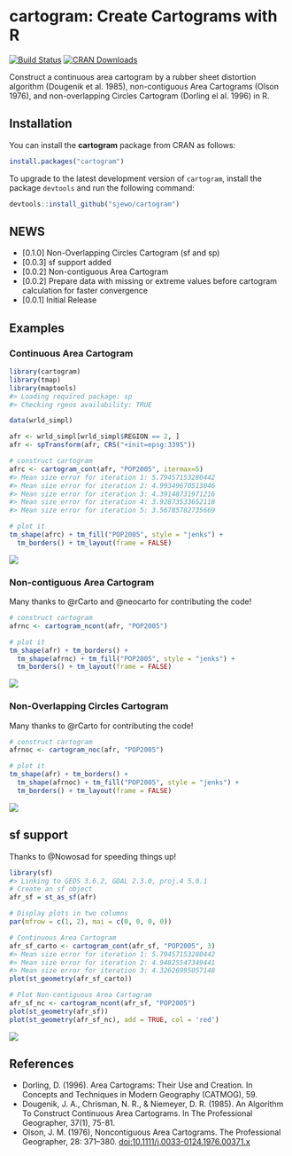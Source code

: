cartogram: Create Cartograms with R
================

[![Build
Status](https://travis-ci.org/sjewo/cartogram.svg?branch=master)](https://travis-ci.org/sjewo/cartogram)
[![CRAN
Downloads](http://cranlogs.r-pkg.org/badges/cartogram)](https://cran.r-project.org/package=cartogram)

Construct a continuous area cartogram by a rubber sheet distortion
algorithm (Dougenik et al. 1985), non-contiguous Area Cartograms (Olson
1976), and non-overlapping Circles Cartogram (Dorling el al. 1996) in R.

## Installation

You can install the **cartogram** package from CRAN as follows:

``` r
install.packages("cartogram")
```

To upgrade to the latest development version of `cartogram`, install the
package `devtools` and run the following command:

``` r
devtools::install_github("sjewo/cartogram")
```

## NEWS

  - \[0.1.0\] Non-Overlapping Circles Cartogram (sf and sp)
  - \[0.0.3\] sf support added
  - \[0.0.2\] Non-contiguous Area Cartogram
  - \[0.0.2\] Prepare data with missing or extreme values before
    cartogram calculation for faster convergence
  - \[0.0.1\] Initial Release

## Examples

### Continuous Area Cartogram

``` r
library(cartogram)
library(tmap)
library(maptools)
#> Loading required package: sp
#> Checking rgeos availability: TRUE

data(wrld_simpl)

afr <- wrld_simpl[wrld_simpl$REGION == 2, ]
afr <- spTransform(afr, CRS("+init=epsg:3395"))

# construct cartogram
afrc <- cartogram_cont(afr, "POP2005", itermax=5)
#> Mean size error for iteration 1: 5.79457153280442
#> Mean size error for iteration 2: 4.99349670513046
#> Mean size error for iteration 3: 4.39148731971216
#> Mean size error for iteration 4: 3.92873533652118
#> Mean size error for iteration 5: 3.56785782735669

# plot it
tm_shape(afrc) + tm_fill("POP2005", style = "jenks") +
  tm_borders() + tm_layout(frame = FALSE)
```

![](man/figures/README-carto-1.png)<!-- -->

### Non-contiguous Area Cartogram

Many thanks to @rCarto and @neocarto for contributing the code\!

``` r
# construct cartogram
afrnc <- cartogram_ncont(afr, "POP2005")

# plot it
tm_shape(afr) + tm_borders() +
  tm_shape(afrnc) + tm_fill("POP2005", style = "jenks") +
  tm_borders() + tm_layout(frame = FALSE)
```

![](man/figures/README-nc-1.png)<!-- -->

### Non-Overlapping Circles Cartogram

Many thanks to @rCarto for contributing the code\!

``` r
# construct cartogram
afrnoc <- cartogram_noc(afr, "POP2005")

# plot it
tm_shape(afr) + tm_borders() +
  tm_shape(afrnoc) + tm_fill("POP2005", style = "jenks") +
  tm_borders() + tm_layout(frame = FALSE)
```

![](man/figures/README-noc-1.png)<!-- -->

## sf support

Thanks to @Nowosad for speeding things up\!

``` r
library(sf)
#> Linking to GEOS 3.6.2, GDAL 2.3.0, proj.4 5.0.1
# Create an sf object
afr_sf = st_as_sf(afr)

# Display plots in two columns
par(mfrow = c(1, 2), mai = c(0, 0, 0, 0))

# Continuous Area Cartogram
afr_sf_carto <- cartogram_cont(afr_sf, "POP2005", 3)
#> Mean size error for iteration 1: 5.79457153280442
#> Mean size error for iteration 2: 4.94825547349441
#> Mean size error for iteration 3: 4.32626995057148
plot(st_geometry(afr_sf_carto))

# Plot Non-contiguous Area Cartogram
afr_sf_nc <- cartogram_ncont(afr_sf, "POP2005")
plot(st_geometry(afr_sf))
plot(st_geometry(afr_sf_nc), add = TRUE, col = 'red')
```

![](man/figures/README-sfsupport-1.png)<!-- -->

## References

  - Dorling, D. (1996). Area Cartograms: Their Use and Creation. In
    Concepts and Techniques in Modern Geography (CATMOG), 59.
  - Dougenik, J. A., Chrisman, N. R., & Niemeyer, D. R. (1985). An
    Algorithm To Construct Continuous Area Cartograms. In The
    Professional Geographer, 37(1), 75-81.
  - Olson, J. M. (1976), Noncontiguous Area Cartograms. The Professional
    Geographer, 28: 371–380. <doi:10.1111/j.0033-0124.1976.00371.x>
